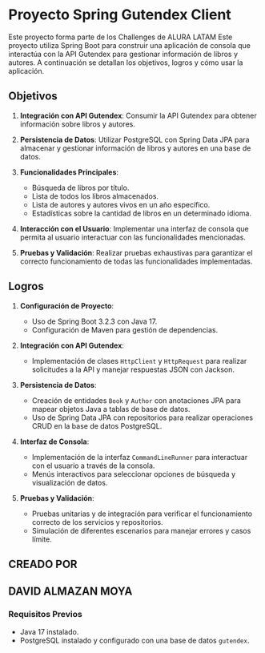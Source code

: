 # Proyecto Spring Gutendex Client
Este proyecto forma parte de los Challenges de ALURA LATAM
Este proyecto utiliza Spring Boot para construir una aplicación de consola que interactúa con la API Gutendex para gestionar información de libros y autores. A continuación se detallan los objetivos, logros y cómo usar la aplicación.

## Objetivos

1. **Integración con API Gutendex**: Consumir la API Gutendex para obtener información sobre libros y autores.
   
2. **Persistencia de Datos**: Utilizar PostgreSQL con Spring Data JPA para almacenar y gestionar información de libros y autores en una base de datos.

3. **Funcionalidades Principales**:
   - Búsqueda de libros por título.
   - Lista de todos los libros almacenados.
   - Lista de autores y autores vivos en un año específico.
   - Estadísticas sobre la cantidad de libros en un determinado idioma.

4. **Interacción con el Usuario**: Implementar una interfaz de consola que permita al usuario interactuar con las funcionalidades mencionadas.

5. **Pruebas y Validación**: Realizar pruebas exhaustivas para garantizar el correcto funcionamiento de todas las funcionalidades implementadas.

## Logros

1. **Configuración de Proyecto**:
   - Uso de Spring Boot 3.2.3 con Java 17.
   - Configuración de Maven para gestión de dependencias.

2. **Integración con API Gutendex**:
   - Implementación de clases `HttpClient` y `HttpRequest` para realizar solicitudes a la API y manejar respuestas JSON con Jackson.

3. **Persistencia de Datos**:
   - Creación de entidades `Book` y `Author` con anotaciones JPA para mapear objetos Java a tablas de base de datos.
   - Uso de Spring Data JPA con repositorios para realizar operaciones CRUD en la base de datos PostgreSQL.

4. **Interfaz de Consola**:
   - Implementación de la interfaz `CommandLineRunner` para interactuar con el usuario a través de la consola.
   - Menús interactivos para seleccionar opciones de búsqueda y visualización de datos.

5. **Pruebas y Validación**:
   - Pruebas unitarias y de integración para verificar el funcionamiento correcto de los servicios y repositorios.
   - Simulación de diferentes escenarios para manejar errores y casos límite.

## CREADO POR
## DAVID ALMAZAN MOYA

### Requisitos Previos

- Java 17 instalado.
- PostgreSQL instalado y configurado con una base de datos `gutendex`.